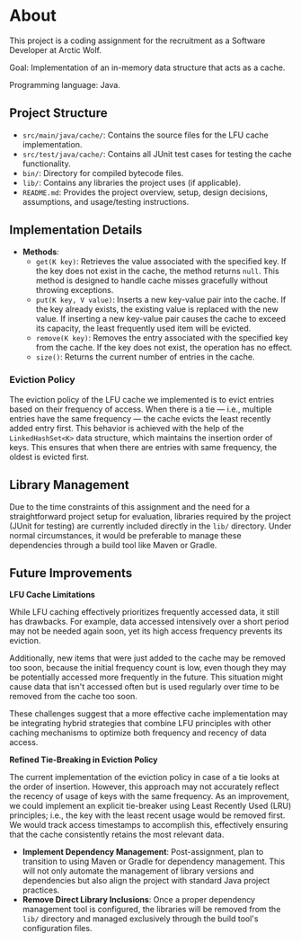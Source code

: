 # About

This project is a coding assignment for the recruitment as a Software Developer at Arctic Wolf.

Goal: Implementation of an in-memory data structure that acts as a cache.

Programming language: Java.

## Project Structure

- `src/main/java/cache/`: Contains the source files for the LFU cache implementation.
- `src/test/java/cache/`: Contains all JUnit test cases for testing the cache functionality.
- `bin/`: Directory for compiled bytecode files.
- `lib/`: Contains any libraries the project uses (if applicable).
- `README.md`: Provides the project overview, setup, design decisions, assumptions, and usage/testing instructions.

## Implementation Details

- **Methods**:
  - `get(K key)`: Retrieves the value associated with the specified key. If the key does not exist in the cache, the method returns `null`. This method is designed to handle cache misses gracefully without throwing exceptions.
  - `put(K key, V value)`: Inserts a new key-value pair into the cache. If the key already exists, the existing value is replaced with the new value. If inserting a new key-value pair causes the cache to exceed its capacity, the least frequently used item will be evicted.
  - `remove(K key)`: Removes the entry associated with the specified key from the cache. If the key does not exist, the operation has no effect.
  - `size()`: Returns the current number of entries in the cache.

### Eviction Policy

The eviction policy of the LFU cache we implemented is to evict entries based on their frequency of access. When there is a tie — i.e., multiple entries have the same frequency — the cache evicts the least recently added entry first. This behavior is achieved with the help of the `LinkedHashSet<K>` data structure, which maintains the insertion order of keys. This ensures that when there are entries with same frequency, the oldest is evicted first.

## Library Management

Due to the time constraints of this assignment and the need for a straightforward project setup for evaluation, libraries required by the project (JUnit for testing) are currently included directly in the `lib/` directory. Under normal circumstances, it would be preferable to manage these dependencies through a build tool like Maven or Gradle.

## Future Improvements

**LFU Cache Limitations**

While LFU caching effectively prioritizes frequently accessed data, it still has drawbacks. For example, data accessed intensively over a short period may not be needed again soon, yet its high access frequency prevents its eviction.

Additionally, new items that were just added to the cache may be removed too soon, because the initial frequency count is low, even though they may be potentially accessed more frequently in the future. This situation might cause data that isn't accessed often but is used regularly over time to be removed from the cache too soon.

These challenges suggest that a more effective cache implementation may be integrating hybrid strategies that combine LFU principles with other caching mechanisms to optimize both frequency and recency of data access.

**Refined Tie-Breaking in Eviction Policy**

The current implementation of the eviction policy in case of a tie looks at the order of insertion. However, this approach may not accurately reflect the recency of usage of keys with the same frequency. As an improvement, we could implement an explicit tie-breaker using Least Recently Used (LRU) principles; i.e., the key with the least recent usage would be removed first. We would track access timestamps to accomplish this, effectively ensuring that the cache consistently retains the most relevant data.

- **Implement Dependency Management**: Post-assignment, plan to transition to using Maven or Gradle for dependency management. This will not only automate the management of library versions and dependencies but also align the project with standard Java project practices.
- **Remove Direct Library Inclusions**: Once a proper dependency management tool is configured, the libraries will be removed from the `lib/` directory and managed exclusively through the build tool's configuration files.
